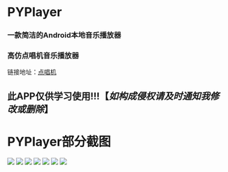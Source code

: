 # PYPlayer
### 一款简洁的Android本地音乐播放器
### 高仿点唱机音乐播放器
链接地址：[点唱机](https://github.com/kabouzeid/Phonograph)
## 此APP仅供学习使用!!!【*如构成侵权请及时通知我修改或删除*】

# PYPlayer部分截图
![](https://github.com/pangyu646182805/PYPlayer/blob/master/img/Screenshot_20170523-124149.png)
![](https://github.com/pangyu646182805/PYPlayer/blob/master/img/Screenshot_20170523-124203.png)
![](https://github.com/pangyu646182805/PYPlayer/blob/master/img/Screenshot_20170523-124255.png)
![](https://github.com/pangyu646182805/PYPlayer/blob/master/img/Screenshot_20170523-124306.png)
![](https://github.com/pangyu646182805/PYPlayer/blob/master/img/Screenshot_20170523-124332.png)
![](https://github.com/pangyu646182805/PYPlayer/blob/master/img/Screenshot_20170523-124344.png)
![](https://github.com/pangyu646182805/PYPlayer/blob/master/img/Screenshot_20170523-124407.png)
